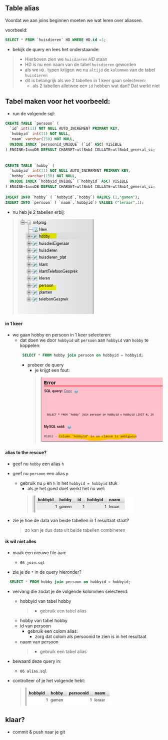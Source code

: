 ## Table alias

Voordat we aan joins beginnen moeten we wat leren over aliassen.

voorbeeld:
```SQL
SELECT * FROM `huisdieren` HD WHERE HD.id =1; 
```

- bekijk de query en lees het onderstaande:
> - Hierboven zien we *`huisdieren` HD* staan
> - HD is nu een naam van de tabel `huisdieren` geworden
> - als we `HD.` typen krijgen we nu `altijd` de `kolommen` van de tabel `huisdieren`
> - dit is belangrijk als we 2 tabellen in 1 keer gaan selecteren:
>   - als 2 tabellen alletwee een `id` hebben wat dan? Dat werkt niet

## Tabel maken voor het voorbeeld:

- run de volgende sql:

```SQL
CREATE TABLE `persoon` (
  `id` int(11) NOT NULL AUTO_INCREMENT PRIMARY KEY,
  `hobbyid` int(11) NOT NULL,
  `naam` varchar(150) NOT NULL,
  UNIQUE INDEX `persoonid_UNIQUE` (`id` ASC) VISIBLE
) ENGINE=InnoDB DEFAULT CHARSET=utf8mb4 COLLATE=utf8mb4_general_ci;


CREATE TABLE `hobby` (
  `hobbyid` int(11) NOT NULL AUTO_INCREMENT PRIMARY KEY,
  `hobby` varchar(150) NOT NULL,
  UNIQUE INDEX `hobbyid_UNIQUE` (`hobbyid` ASC) VISIBLE
) ENGINE=InnoDB DEFAULT CHARSET=utf8mb4 COLLATE=utf8mb4_general_ci;

INSERT INTO `hobby` ( `hobbyid`,`hobby`) VALUES (1,"gamen");
INSERT INTO `persoon` ( `naam`,`hobbyid`) VALUES ("leraar",1);
```

- nu heb je 2 tabellen erbij:
> ![](img/persoonhobby.PNG)

#### in 1 keer

- we gaan hobby en persoon in 1 keer selecteren:
    - dat doen we door `hobbyid` uit `persoon` aan `hobbyid` van `hobby` te koppelen:
        ```SQL
         SELECT * FROM hobby join persoon on hobbyid = hobbyid;
        ```
        - probeer de query
          - je krijgt een fout:
          > ![](img/error.PNG)

#### alias to the rescue?

- geef nu `hobby` een alias `h`
- geef nu `persoon` een alias `p`
  - gebruik nu `p` en `h` in het `hobbyid = hobbyid` stuk
    - als je het goed doet werkt het nu wel:
    > ![](img/worky.PNG)

- zie je hoe de data van beide tabellen in 1 resultaat staat?
  > zo kan je dus data uit beide tabellen combineren

#### ik wil niet alles

- maak een nieuwe file aan:
    - `06 join.sql`

- zie je de `*` in de query hieronder?
```SQL
  SELECT * FROM hobby join persoon on hobbyid = hobbyid;
```
- vervang die zodat je de volgende kolommen selecteerd:
  - hobbyid van tabel hobby
    > - gebruik een tabel alias 
  - hobby van tabel hobby
  - id van persoon
    - gebruik een colom alias:
      - zorg dat colom als persoonid te zien is in het resultaat
  - naam van persoon
    > - gebruik een tabel alias 
- bewaard deze query in:
    - `06 alias.sql`

- controlleer of je het volgende hebt:
  > ![](img/joinhobbyresult.PNG)

## klaar?

- commit & push naar je git